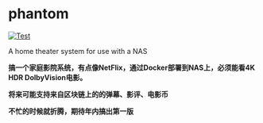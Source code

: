 # phantom

[![Test](https://github.com/gwuhaolin/livego/workflows/Test/badge.svg)](https://github.com/vsmiles/phantom/actions?query=workflow%3ATest)

A home theater system for use with a NAS

**搞一个家庭影院系统，有点像NetFlix，通过Docker部署到NAS上，必须能看4K HDR DolbyVision电影。**

**将来可能支持来自区块链上的的弹幕、影评、电影币**

**不忙的时候就折腾，期待年内搞出第一版**
